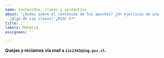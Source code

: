 ```yaml
---
name: Contenidos, clases y ayudantías
about: "¿Dudas sobre el contenido de los apuntes? ¿Un ejercicio de una ayudantía?
  ¿Algo de las clases? ¿RISC-V?"
title: ''
labels: Materia
assignees: ''

---
```


**Quejas y reclamos vía mail a `iic2343@ing.puc.cl`.**

